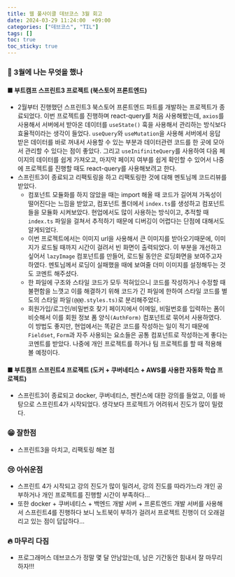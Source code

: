 ```yaml
---
title: 웹 풀사이클 데브코스 3월 회고
date: 2024-03-29 11:24:00  +09:00
categories: ["데브코스", "TIL"]
tags: []
toc: true
toc_sticky: true
---
```


### 💬 3월에 나는 무엇을 했나

#### ■ 부트캠프 스프린트3 프로젝트 (북스토어 프론트엔드)

- 2월부터 진행했던 스프린트3 북스토어 프론트엔드 파트를 개발하는 프로젝트가 종료되었다. 이번 프로젝트를 진행하며 react-query를 처음 사용해봤는데, `axios`를 사용해서 서버에서 받아온 데이터를 `useState()` 훅을 사용해서 관리하는 방식보다 효율적이라는 생각이 들었다. `useQuery`와 `useMutation`을 사용해 서버에서 응답 받은 데이터를 바로 꺼내서 사용할 수 있는 부분과 데이터관련 코드를 한 곳에 모아서 관리할 수 있다는 점이 좋았다. 그리고 `useInifiniteQuery`를 사용하여 다음 페이지의 데이터를 쉽게 가져오고, 마지막 페이지 여부를 쉽게 확인할 수 있어서 나중에 프로젝트를 진행할 때도 react-query를 사용해보려고 한다.
- 스프린트3이 종료되고 리팩토링을 하고 리팩토링한 것에 대해 멘토님께 코드리뷰를 받았다.
  - 컴포넌트 모듈화를 하지 않았을 때는 import 해올 때 코드가 길어져 가독성이 떨어진다는 느낌을 받았고, 컴포넌트 폴더에서 `index.ts`를 생성하고 컴포넌트들을 모듈화 시켜보았다. 현업에서도 많이 사용하는 방식이고, 추적할 때 `index.ts` 파일을 걸쳐서 추적하기 때문에 디버깅이 어렵다는 단점에 대해서도 알게되었다.
  - 이번 프로젝트에서는 이미지 url을 사용해서 큰 이미지를 받아오기때문에, 이미지가 로드될 때까지 시간이 걸려서 빈 화면이 출력되었다. 이 부분을 개선하고 싶어서 `lazyImage` 컴포넌트를 만들어, 로드될 동안은 로딩화면을 보여주고자 하였다. 멘토님께서 로딩이 실패했을 때에 보여줄 더미 이미지를 설정해두는 것도 코멘트 해주셨다.
  - 한 파일에 구조와 스타일 코드가 모두 적혀있으니 코드를 작성하거나 수정할 때 불편함을 느꼇고 이를 해결하기 위해 코드가 긴 파일에 한하여 스타일 코드를 별도의 스타일 파일`(@@@.styles.ts)`로 분리해주었다.
  - 회원가입/로그인/비밀번호 찾기 페이지에서 이메일, 비밀번호를 입력하는 폼이 비슷해서 이를 회원 정보 폼 양식`(AuthForm)` 컴포넌트로 묶어서 사용하였다. 이 방법도 좋지만, 현업에서는 똑같은 코드를 작성하는 일이 적기 때문에 `Fieldset`, `Form`과 자주 사용되는 요소들은 공통 컴포넌트로 작성하는게 좋다는 코멘트를 받았다. 나중에 개인 프로젝트를 하거나 팀 프로젝트를 할 때 적용해 볼 예정이다.

#### ■ 부트캠프 스프린트4 프로젝트 (도커 + 쿠버네티스 + AWS를 사용한 자동화 학습 프로젝트)

- 스프린트3이 종료되고 docker, 쿠버네티스, 젠킨스에 대한 강의를 들었고, 이를 바탕으로 스프린트4가 시작되었다. 생각보다 프로젝트가 어려워서 진도가 많이 밀렸다.

### 😁 잘한점

- 스프린트3을 마치고, 리팩토링 해본 점

### 😢 아쉬운점

- 스프린트 4가 시작되고 강의 진도가 많이 밀려서, 강의 진도를 따라가느라 개인 공부하거나 개인 프로젝트를 진행할 시간이 부족하다...
- 또한 docker + 쿠버네티스 + 백엔드 개발 서버 + 프론트엔드 개발 서버를 사용해서 스프린트4를 진행하다 보니 노트북이 부하가 걸려서 프로젝트 진행이 더 오래걸리고 있는 점이 답답하다...

### 🔥 마무리 다짐

- 프로그래머스 데브코스가 정말 몇 달 안남았는데, 남은 기간동안 힘내서 잘 마무리하자!!!

